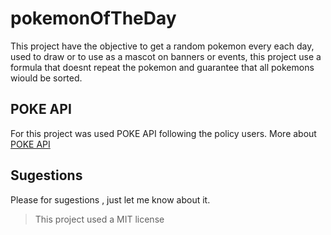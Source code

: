 # pokemonOfTheDay
This project have the objective to get a random pokemon every each day, used to draw or to use as a mascot on banners or events, this project use a formula that doesnt repeat the pokemon and guarantee that all pokemons wiould be sorted.

## POKE API
For this project was used POKE API following the policy users. More about [POKE API](https://pokeapi.co/docs/v2)

## Sugestions
Please for sugestions , just let me know about it.

>This project used a MIT license
